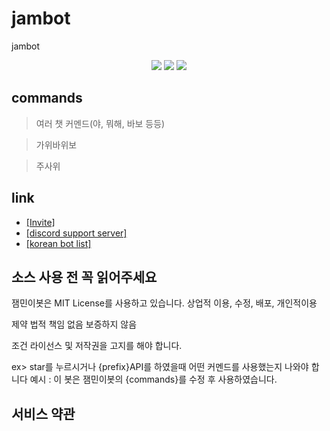 # jambot
jambot
<div align="center">
  <a href="https://koreanbots.dev/bots/921424724729397318" target="_blank"><img src="https://koreanbots.dev/api/widget/bots/status/921424724729397318.svg?scale=1.0"></a>
  <a href="https://koreanbots.dev/bots/921424724729397318" target="_blank"><img src="https://koreanbots.dev/api/widget/bots/servers/921424724729397318.svg?scale=1.0"></a>
  <a href="https://koreanbots.dev/bots/921424724729397318/vote" target="_blank"><img src="https://koreanbots.dev/api/widget/bots/votes/921424724729397318.svg?scale=1.0"></a>
</div>  

## commands

> 여러 챗 커멘드(야, 뭐해, 바보 등등)  

> 가위바위보  

> 주사위  


## link
- [[Invite]](http://invite.jambot.kro.kr) 
- [[discord support server]](https://discord.gg/B6MjFDjz23)
- [[korean bot list]](https://koreanbots.dev/bots/921424724729397318)

## 소스 사용 전 꼭 읽어주세요   
잼민이봇은 MIT License를 사용하고 있습니다.
상업적 이용, 수정, 배포, 개인적이용

제약
법적 책임 없음
보증하지 않음

조건
라이선스 및 저작권을 고지를 해야 합니다.

ex> star를 누르시거나
{prefix}API를 하였을때 어떤 커멘드를 사용했는지 나와야 합니다
예시 : 이 봇은 잼민이봇의 {commands}를 수정 후 사용하였습니다.
  
  ## 서비스 약관

